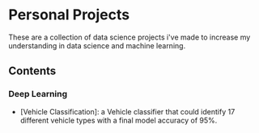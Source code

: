 # Personal Projects
These are a collection of data science projects i've made to increase my understanding in data science and machine learning. 

## Contents
### Deep Learning
- [Vehicle Classification]: a Vehicle classifier that could identify 17 different vehicle types with a final model accuracy of 95%.


